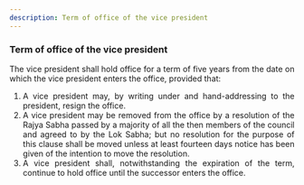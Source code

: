 ```yaml
---
description: Term of office of the vice president
---
```


### Term of office of the vice president
<div style="text-align: justify">

The vice president shall hold office for a term of five years from the date on which the vice president enters the office, provided that:

</div>

1. <div style="text-align: justify"> A vice president may, by writing under and hand-addressing to the president, resign the office.
2. <div style="text-align: justify"> A vice president may be removed from the office by a resolution of the Rajya Sabha passed by a majority of all the then members of the council and agreed to by the Lok Sabha; but no resolution for the purpose of this clause shall be moved unless at least fourteen days notice has been given of the intention to move the resolution.
3. <div style="text-align: justify"> A vice president shall, notwithstanding the expiration of the term, continue to hold office until the successor enters the office.
